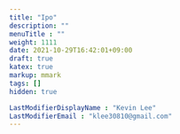 ```yaml
---
title: "Ipo"
description: ""
menuTitle : ""
weight: 1111
date: 2021-10-29T16:42:01+09:00
draft: true
katex: true
markup: mmark
tags: []
hidden: true

LastModifierDisplayName : "Kevin Lee"
LastModifierEmail : "klee30810@gmail.com"
---
```


